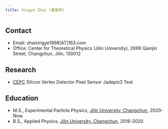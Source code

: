 ```yaml
---
title: Xingye Zhai (翟星晔)
---
```


## Contact
- Email: zhaixingye1998[AT]163.com
- Office: Center for Theoretical Physics (Jilin University), 2699 Qianjin Street, Changchun, Jilin, 130012

## Research
- [CEPC](http://cepc.ihep.ac.cn)  Silicon Vertex Detector Pixel Sensor Jadepix3 Test

## Education
- M.S., Experimental Particle Physics, [Jilin University, Changchun](http://www.usc.edu.cn/), 2020-Now.
- B.S., Applied Physics, [Jilin University, Changchun](http://www.usc.edu.cn/), 2016-2020.

